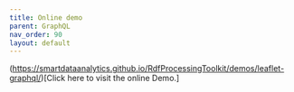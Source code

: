 ```yaml
---
title: Online demo
parent: GraphQL
nav_order: 90
layout: default
---
```


(https://smartdataanalytics.github.io/RdfProcessingToolkit/demos/leaflet-graphql/)[Click here to visit the online Demo.]

